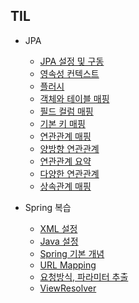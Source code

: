 ## TIL

* JPA
	* [JPA 설정 및 구동](https://github.com/js-1123/TIL/blob/master/JpaPrac/JPA.md)
 	* [영속성 컨텍스트](https://github.com/js-1123/TIL/blob/master/JpaPrac/%EC%98%81%EC%86%8D%EC%84%B1.md)
	* [플러시](https://github.com/js-1123/TIL/blob/master/JpaPrac/%ED%94%8C%EB%9F%AC%EC%8B%9C.md)
	* [객체와 테이블 매핑](https://github.com/js-1123/TIL/blob/master/JpaPrac/%EA%B0%9D%EC%B2%B4%EC%99%80%20%ED%85%8C%EC%9D%B4%EB%B8%94%20%EB%A7%A4%ED%95%91.md)
	* [필드 컬럼 매핑](https://github.com/js-1123/TIL/blob/master/JpaPrac/%ED%95%84%EB%93%9C%20%EC%BB%AC%EB%9F%BC%20%EB%A7%A4%ED%95%91.md)
	* [기본 키 매핑](https://github.com/js-1123/TIL/blob/master/JpaPrac/%EA%B8%B0%EB%B3%B8%ED%82%A4%20%EB%A7%A4%ED%95%91.md)
	* [연관관계 매핑](https://github.com/js-1123/TIL/blob/master/JpaPrac/%EC%97%B0%EA%B4%80%EA%B4%80%EA%B3%84%20%EB%A7%A4%ED%95%91.md)
	* [양방향 연관관계](https://github.com/js-1123/TIL/blob/master/JpaPrac/%EC%96%91%EB%B0%A9%ED%96%A5%20%EC%97%B0%EA%B4%80%EA%B4%80%EA%B3%84.md)
	* [연관관계 요약](https://github.com/js-1123/TIL/blob/master/JpaPrac/%EC%97%B0%EA%B4%80%EA%B4%80%EA%B3%84.md)
	* [다양한 연관관계](https://github.com/js-1123/TIL/blob/master/JpaPrac/%EB%8B%A4%EC%96%91%ED%95%9C%20%EC%97%B0%EA%B4%80%EA%B4%80%EA%B3%84.md)
	* [상속관계 매핑](https://github.com/js-1123/TIL/blob/master/JpaPrac/%EC%83%81%EC%86%8D%EA%B4%80%EA%B3%84%20%EB%A7%A4%ED%95%91.md)


* Spring 복습
	* [XML 설정](https://github.com/js-1123/TIL/blob/master/Spring/XMl%20%EC%84%A4%EC%A0%95.md)
	* [Java 설정](https://github.com/js-1123/TIL/blob/master/Spring/Java%20%EC%84%A4%EC%A0%95.md)
	* [Spring 기본 개념](https://github.com/js-1123/TIL/blob/master/Spring/Spring%20%EA%B8%B0%EB%B3%B8%20%EA%B0%9C%EB%85%90.md)
	* [URL Mapping](https://github.com/js-1123/TIL/blob/master/Spring/URL%20Mapping.md)
	* [요청방식, 파라미터 추출](https://github.com/js-1123/TIL/blob/master/Spring/%EC%9A%94%EC%B2%AD%EB%B0%A9%EC%8B%9D%2C%20%ED%8C%8C%EB%9D%BC%EB%AF%B8%ED%84%B0.md)
	* [ViewResolver](https://github.com/js-1123/TIL/blob/master/Spring/ViewResolver.md)
